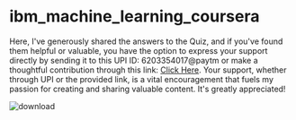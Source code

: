 # ibm_machine_learning_coursera

<meta content="Study with Quizlet and memorise flashcards containing terms like (True/False) Machine Learning is a subset of Artificial Intelligence, True/False) Deep Learning is a subset of Machine Learning, Machine Learning consists in programming computers to learn from real-time human interactions and others." name="description">

Here, I've generously shared the answers to the Quiz, and if you've found them helpful or valuable, you have the option to express your support directly by sending it to this UPI ID: 6203354017@paytm or make a thoughtful contribution through this link: [Click Here](https://www.buymeacoffee.com/iamvikramkumar5). 
Your support, whether through UPI or the provided link, is a vital encouragement that fuels my passion for creating and sharing valuable content. It's greatly appreciated!

![download](https://github.com/iamvikramkumar/ibm_machine_learning/assets/89016145/0f4980ad-1434-47c1-8e0c-4c56a31444f3)
